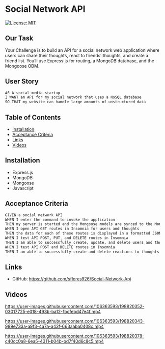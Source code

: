 # Social Network API

[![License: MIT](https://img.shields.io/badge/License-MIT-blue.svg)](https://opensource.org/licenses/MIT)

## Our Task

Your Challenge is to build an API for a social network web application where users can share their thoughts, react to friends’ thoughts, and create a friend list. You’ll use Express.js for routing, a MongoDB database, and the Mongoose ODM. 


## User Story

```md
AS A social media startup
I WANT an API for my social network that uses a NoSQL database
SO THAT my website can handle large amounts of unstructured data
```

## Table of Contents

  - [Installation](#installation)
  - [Acceptance Criteria](#acceptance-criteria)
  - [Links](#links)
  - [Videos](#videos)

## Installation

* Express.js
* MongoDB
* Mongoose
* Javascript

## Acceptance Criteria

```md
GIVEN a social network API
WHEN I enter the command to invoke the application
THEN my server is started and the Mongoose models are synced to the MongoDB database
WHEN I open API GET routes in Insomnia for users and thoughts
THEN the data for each of these routes is displayed in a formatted JSON
WHEN I test API POST, PUT, and DELETE routes in Insomnia
THEN I am able to successfully create, update, and delete users and thoughts in my database
WHEN I test API POST and DELETE routes in Insomnia
THEN I am able to successfully create and delete reactions to thoughts and add and remove friends to a user’s friend list
```

## Links

* GitHub: https://github.com/sflores926/Social-Network-Api

## Videos


https://user-images.githubusercontent.com/106363593/198820352-03017725-e018-493b-ba12-1bcfebd47e4f.mp4



https://user-images.githubusercontent.com/106363593/198820343-989e733a-a9f3-4a7a-a43f-663aaba0408c.mp4



https://user-images.githubusercontent.com/106363593/198820378-c40cc0a8-6ea5-4311-b04b-bd7f40d6c8c5.mp4

